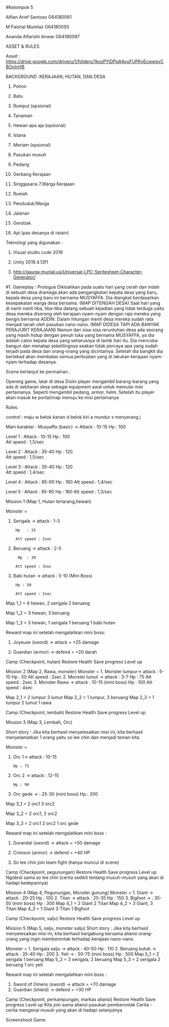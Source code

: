 #Kelompok 5

Alfian Arief Santoso G64180061

M Faishal Mumtaz G64180093

Ananda Alfarishi Anwar G64180097

ASSET & RULES

Asset :
https://drive.google.com/drive/u/1/folders/1kozPYiDPpAAvuFUPKyEcwwsyCBOnlnHB

BACKGROUND :KERAJAAN, HUTAN, DAN DESA
1. Pohon
2. Batu
3. Rumput (opsional)
4. Tanaman
5. Hewan apa aja (opsional)


1. Istana
2. Meriam (opsional)
3. Pasukan musuh
4. Pedang
5. Gerbang Kerajaan
6. Singgasana
7.Warga Kerajaan


1. Rumah
2. Penduduk/Warga
3. Jalanan
4. Gerobak
5. Api (pas desanya di ratain)



Teknologi yang digunakan :
1. Visual studio code 2019

2. Unity 2019.4.13f1

3. http://gaurav.munjal.us/Universal-LPC-Spritesheet-Character-Generator/


#1. Gameplay : 
Prologue
Dikisahkan pada suatu hari yang cerah dan indah di sebuah desa dramaga akan ada pengangkatan kepala desa yang baru, kepala desa yang baru ini bernama MUSYAFFA. Dia diangkat berdasarkan kesepakatan warga desa bersama. (MAP DITENGAH DESA)
Saat hari yang di nanti-nanti tiba, tiba-tiba datang sebuah kejadian yang tidak terduga yaitu desa mereka diserang oleh kerajaan nyam-nyam dengan raja mereka yang bengis bernama ADDIN. Dalam hitungan menit desa mereka sudah rata menjadi tanah oleh pasukan nano-nano. (MAP DIDESA TAPI ADA BANYAK PERAJURIT KERAJAAN)
Namun dari sisa-sisa reruntuhan desa ada seorang yang masih hidup dengan penuh luka yang bernama MUSYAFFA, ya dia adalah calon kepala desa yang seharusnya di lantik hari itu. Dia mencoba bangun dan menatap sekelilingnya seakan tidak percaya apa yang sudah terjadi pada desa dan orang-orang yang dicintainya.
Setelah dia bangkit dia bertekad akan membalas semua perbuatan yang di lakukan kerajaan nyam-nyam terhadap desanya.

Scene berlanjut ke permainan..



Opening game, latar di desa 
Disini player mengambil barang-barang yang ada di sekitaran desa sebagai equipment awal untuk memulai misi pertamanya. Seperti mengambil pedang, armor, helm. Setelah itu player akan masuk ke portal/map menuju ke misi pertamanya

Rules:

control : 
maju w 
belok kanan d
belok kiri a 
mundur s
menyerang j

Main karakter : Musyaffa (basic) → Attack : 10-15
				     Hp	      : 100	

Level 1 :  	Attack : 10-15
		Hp	 : 100	
		Att speed : 1,5/sec
		
Level 2 :  	Attack : 35-40
		Hp	 : 120	
		Att speed : 1,5/sec
		
Level 3 :  	Attack : 35-40
		Hp	 : 120	
		Att speed : 1,4/sec
		
Level 4 :	Attack : 85-90
		Hp	 : 160
		Att speed : 1,4/sec
		
Level 5 :	Attack : 85-90
		Hp	 : 160
		Att speed : 1,3/sec


Mission 1  (Map 1, Hutan terlarang,hewan)

Monster = 
1. Serigala → 	attack : 1-3

		Hp	 : 25
				
		Att speed : 2sec
		
2. Beruang → attack : 2-5

	     Hp	 : 30
	     
	    Att speed : 3sec

3. Babi hutan → attack : 5-10 (Mini Boss)

		Hp : 50 
		
		Att speed : 2sec

Map 1_1 = 4 hewan, 2 serigala 2 beruang

Map 1_2 = 3 hewan, 3 beruang

Map 1_3 = 3 hewan, 1 serigala 1 beruang 1 babi hutan


Reward map ini setelah mengalahkan mini boss:

1. Joyeuse (sword) →  attack = +25 damage

2. Guardian (armor) → defend = +20 darah

Camp (Checkpoint, hutan)
Restore Health
Save progress
Level up





Mission 2  (Map 2, Rawa, monster)
Monster = 1. Monster lumpur→ attack : 5-10
		         			 Hp	: 50
					 Att speed : 2sec
       2. Monster lumut → attack	: 3-7
Hp	: 75
Att speed : 2sec
       3. Monster Rawa → 	attack : 10-15 (mini boss)
Hp	: 100 
Att speed : 4sec

Map 2_1 = 2 lumpur 3 lumut
Map 2_2 = 1 lumpur, 3 beruang
Map 2_3 = 1 lumpur 2 lumut 1 rawa 


Camp (Checkpoint, lembah)
Restore Health
Save progress
Level up

Mission 3 (Map 3, Lembah, Orc)

Short story : Jika kita berhasil menyelesaikan misi ini, kita berhasil menyelamatkan 1 orang yaitu so lee chin dan menjadi teman kita.

Monster =

1. Orc 1→ attack : 10-15

	   Hp : 75
	
2. Orc 2 → attack : 12-15

	   Hp : 90
	   
3. Orc gede → : 25-30 (mini boss)
	   Hp : 200
	   
Map 3_1 = 2 orc1 3 orc2

Map 3_2 = 2 orc1, 2 orc2

Map 3_3 = 2 orc1 2 orc2 1 orc gede


Reward map ini setelah mengalahkan mini boss :

1. Durandal (sword) →  attack = +50 damage

2. Crimson (armor) → defend = +40 HP

3. So lee chin join team fight (hanya muncul di scene)


Camp (Checkpoint, pegunungan)
Restore Health
Save progress
Level up
Ngobrol sama so lee chin (cerita sedikit tentang musuh-musuh yang akan di hadapi kedepannya)

Mission 4 (Map 4, Pegunungan, Monster gunung)
Monster = 1. Giant  → attack : 20-25
		         Hp	: 100
	       2. Titan → attack	: 25-35
Hp	: 150
		       3. Bigfoot → : 35-50 (mini boss)
Hp	: 300
Map 4_1 = 2 Giant 2 Titan
Map 4_2 = 3 Giant, 3 Titan
Map 4_3 = 1 Giant 3 Titan 1 Bigfoot

Camp (Checkpoint, salju)
Restore Health
Save progress
Level up

Mission 5 (Map 5, salju, monster salju)
Short story : Jika kita berhasil menyelesaikan misi ini, kita berhasil bergabung bersama aliansi orang-orang yang ingin memberontak terhadap kerajaan nano-nano.


Monster = 1. Serigala salju → attack : 40-50
		         Hp	: 110
	       2. Beruang kutub → attack	: 35-40
Hp	: 200
		       3. Yeti → : 50-75 (mini boss)
Hp	: 500 
Map 5_1 = 2 serigala 1 beruang
Map 5_2 = 3 serigala, 2 beruang
Map 5_3 = 2 serigala 2 beruang 1 orc yeti

Reward map ini setelah mengalahkan mini boss :
1. Sword of Omens (sword) →  attack = +70 damage
2. Guardian (shield) → defend = +30 HP

Camp (Checkpoint, perkampungan, markas aliansi)
Restore Health
Save progress
Level up
Kita join sama aliansi pasukan pemberontak
Cerita  - cerita mengenai musuh yang akan di hadapi selanjutnya

Screenshoot Game



